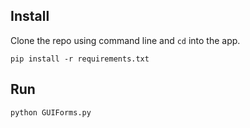 

## Install

Clone the repo using command line and `cd` into the app.

```
pip install -r requirements.txt
```

## Run

```
python GUIForms.py
```
